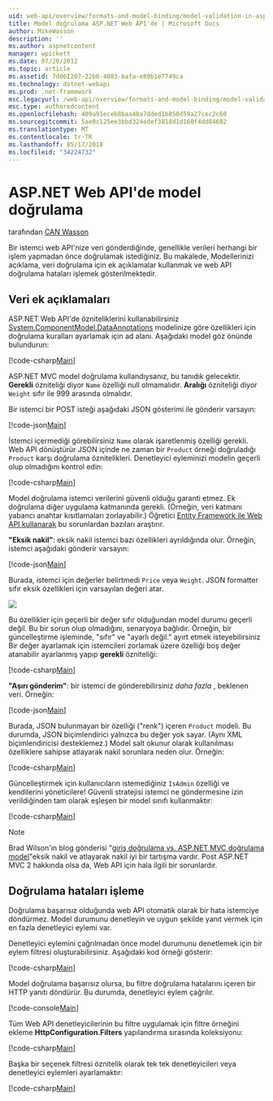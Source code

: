 ```yaml
---
uid: web-api/overview/formats-and-model-binding/model-validation-in-aspnet-web-api
title: Model doğrulama ASP.NET Web API'de | Microsoft Docs
author: MikeWasson
description: ''
ms.author: aspnetcontent
manager: wpickett
ms.date: 07/20/2012
ms.topic: article
ms.assetid: 7d061207-22b8-4883-bafa-e89b1e7749ca
ms.technology: dotnet-webapi
ms.prod: .net-framework
msc.legacyurl: /web-api/overview/formats-and-model-binding/model-validation-in-aspnet-web-api
msc.type: authoredcontent
ms.openlocfilehash: 409a91eceb8baa48a7dded1b850d59a27cec2c60
ms.sourcegitcommit: 5ae0c125ee3bbd324edef3818d1d160f4dd84602
ms.translationtype: MT
ms.contentlocale: tr-TR
ms.lasthandoff: 05/17/2018
ms.locfileid: "34224732"
---
```

<a name="model-validation-in-aspnet-web-api"></a>ASP.NET Web API'de model doğrulama
====================
tarafından [CAN Wasson](https://github.com/MikeWasson)

Bir istemci web API'nize veri gönderdiğinde, genellikle verileri herhangi bir işlem yapmadan önce doğrulamak istediğiniz. Bu makalede, Modellerinizi açıklama, veri doğrulama için ek açıklamalar kullanmak ve web API doğrulama hataları işlemek gösterilmektedir.

## <a name="data-annotations"></a>Veri ek açıklamaları

ASP.NET Web API'de özniteliklerini kullanabilirsiniz [System.ComponentModel.DataAnnotations](/dotnet/api/system.componentmodel.dataannotations) modelinize göre özellikleri için doğrulama kuralları ayarlamak için ad alanı. Aşağıdaki model göz önünde bulundurun:

[!code-csharp[Main](model-validation-in-aspnet-web-api/samples/sample1.cs)]

ASP.NET MVC model doğrulama kullandıysanız, bu tanıdık gelecektir. **Gerekli** özniteliği diyor `Name` özelliği null olmamalıdır. **Aralığı** özniteliği diyor `Weight` sıfır ile 999 arasında olmalıdır.

Bir istemci bir POST isteği aşağıdaki JSON gösterimi ile gönderir varsayın:

[!code-json[Main](model-validation-in-aspnet-web-api/samples/sample2.json)]

İstemci içermediği görebilirsiniz `Name` olarak işaretlenmiş özelliği gerekli. Web API dönüştürür JSON içinde ne zaman bir `Product` örneği doğruladığı `Product` karşı doğrulama öznitelikleri. Denetleyici eyleminizi modelin geçerli olup olmadığını kontrol edin:

[!code-csharp[Main](model-validation-in-aspnet-web-api/samples/sample3.cs)]

Model doğrulama istemci verilerini güvenli olduğu garanti etmez. Ek doğrulama diğer uygulama katmanında gerekli. (Örneğin, veri katmanı yabancı anahtar kısıtlamaları zorlayabilir.) Öğretici [Entity Framework ile Web API kullanarak](../data/using-web-api-with-entity-framework/part-1.md) bu sorunlardan bazıları araştırır.

**"Eksik nakil"**: eksik nakil istemci bazı özellikleri ayrıldığında olur. Örneğin, istemci aşağıdaki gönderir varsayın:

[!code-json[Main](model-validation-in-aspnet-web-api/samples/sample4.json)]

Burada, istemci için değerler belirtmedi `Price` veya `Weight`. JSON formatter sıfır eksik özellikleri için varsayılan değeri atar.

![](model-validation-in-aspnet-web-api/_static/image1.png)

Bu özellikler için geçerli bir değer sıfır olduğundan model durumu geçerli değil. Bu bir sorun olup olmadığını, senaryoya bağlıdır. Örneğin, bir güncelleştirme işleminde, "sıfır" ve "ayarlı değil." ayırt etmek isteyebilirsiniz Bir değer ayarlamak için istemcileri zorlamak üzere özelliği boş değer atanabilir ayarlanmış yapıp **gerekli** özniteliği:

[!code-csharp[Main](model-validation-in-aspnet-web-api/samples/sample5.cs?highlight=1-2)]

**"Aşırı gönderim"**: bir istemci de gönderebilirsiniz *daha fazla* , beklenen veri. Örneğin:

[!code-json[Main](model-validation-in-aspnet-web-api/samples/sample6.json)]

Burada, JSON bulunmayan bir özelliği ("renk") içeren `Product` modeli. Bu durumda, JSON biçimlendirici yalnızca bu değer yok sayar. (Aynı XML biçimlendiricisi desteklemez.) Model salt okunur olarak kullanılması özelliklere sahipse atlayarak nakil sorunlara neden olur. Örneğin:

[!code-csharp[Main](model-validation-in-aspnet-web-api/samples/sample7.cs)]

Güncelleştirmek için kullanıcıların istemediğiniz `IsAdmin` özelliği ve kendilerini yöneticilere! Güvenli stratejisi istemci ne göndermesine izin verildiğinden tam olarak eşleşen bir model sınıfı kullanmaktır:

[!code-csharp[Main](model-validation-in-aspnet-web-api/samples/sample8.cs)]

> [!NOTE]
> Brad Wilson'ın blog gönderisi "[giriş doğrulama vs. ASP.NET MVC doğrulama model](http://bradwilson.typepad.com/blog/2010/01/input-validation-vs-model-validation-in-aspnet-mvc.html)"eksik nakil ve atlayarak nakil iyi bir tartışma vardır. Post ASP.NET MVC 2 hakkında olsa da, Web API için hala ilgili bir sorunlardır.


## <a name="handling-validation-errors"></a>Doğrulama hataları işleme

Doğrulama başarısız olduğunda web API otomatik olarak bir hata istemciye döndürmez. Model durumunu denetleyin ve uygun şekilde yanıt vermek için en fazla denetleyici eylemi var.

Denetleyici eylemini çağrılmadan önce model durumunu denetlemek için bir eylem filtresi oluşturabilirsiniz. Aşağıdaki kod örneği gösterir:

[!code-csharp[Main](model-validation-in-aspnet-web-api/samples/sample9.cs)]

Model doğrulama başarısız olursa, bu filtre doğrulama hatalarını içeren bir HTTP yanıtı döndürür. Bu durumda, denetleyici eylem çağrılır.

[!code-console[Main](model-validation-in-aspnet-web-api/samples/sample10.cmd)]

Tüm Web API denetleyicilerinin bu filtre uygulamak için filtre örneğini ekleme **HttpConfiguration.Filters** yapılandırma sırasında koleksiyonu:

[!code-csharp[Main](model-validation-in-aspnet-web-api/samples/sample11.cs)]

Başka bir seçenek filtresi öznitelik olarak tek tek denetleyicileri veya denetleyici eylemleri ayarlamaktır:

[!code-csharp[Main](model-validation-in-aspnet-web-api/samples/sample12.cs)]
